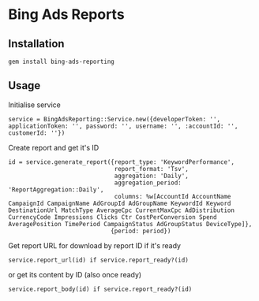 # Bing Ads Reports

## Installation

    gem install bing-ads-reporting

## Usage

Initialise service

    service = BingAdsReporting::Service.new({developerToken: '', applicationToken: '', password: '', username: '', :accountId: '', customerId: ''})

Create report and get it's ID

    id = service.generate_report({report_type: 'KeywordPerformance',
                                  report_format: 'Tsv',
                                  aggregation: 'Daily',
                                  aggregation_period: 'ReportAggregation::Daily',
                                  columns: %w[AccountId AccountName CampaignId CampaignName AdGroupId AdGroupName KeywordId Keyword DestinationUrl MatchType AverageCpc CurrentMaxCpc AdDistribution CurrencyCode Impressions Clicks Ctr CostPerConversion Spend AveragePosition TimePeriod CampaignStatus AdGroupStatus DeviceType]},
                                 {period: period})

Get report URL for download by report ID if it's ready

    service.report_url(id) if service.report_ready?(id)

or get its content by ID (also once ready)

    service.report_body(id) if service.report_ready?(id)